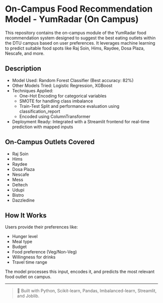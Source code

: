 # On-Campus Food Recommendation Model - YumRadar (On Campus)

This repository contains the on-campus module of the YumRadar food recommendation system designed to suggest the best eating outlets within the DTU campus based on user preferences. It leverages machine learning to predict suitable food spots like Raj Soin, Hims, Raydee, Dosa Plaza, Nescafe, and more.

## Description

- Model Used: Random Forest Classifier (Best accuracy: 82%)
- Other Models Tried: Logistic Regression, XGBoost
- Techniques Applied:
  - One-Hot Encoding for categorical variables
  - SMOTE for handling class imbalance
  - Train-Test Split and performance evaluation using classification_report
  - Encoded using ColumnTransformer
- Deployment Ready: Integrated with a Streamlit frontend for real-time prediction with mapped inputs

## On-Campus Outlets Covered

- Raj Soin  
- Hims  
- Raydee  
- Dosa Plaza  
- Nescafe  
- Mess  
- Deltech  
- Udupi  
- Bistro  
- Dazzledine  

## How It Works

Users provide their preferences like:
- Hunger level
- Meal type
- Budget
- Food preference (Veg/Non-Veg)
- Willingness for drinks
- Travel time range

The model processes this input, encodes it, and predicts the most relevant food outlet on campus.

---

> 🔧 Built with Python, Scikit-learn, Pandas, Imbalanced-learn, Streamlit, and Joblib.


